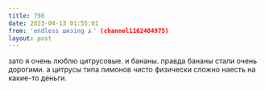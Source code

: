 ```yaml
---
title: 798
date: 2023-04-13 01:55:01
from: 'endless шизing ⍼' (channel1162404975)
layout: post
---
```


зато я очень люблю цитрусовые. и бананы. правда бананы стали очень дорогими. а цитрусы типа лимонов чисто физически сложно наесть на какие-то деньги.
